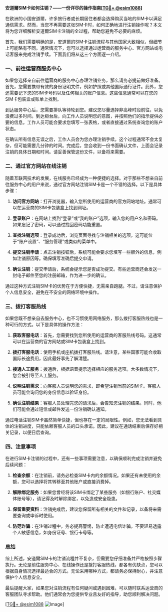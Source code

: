 **安道爾SIM卡如何注销？——一份详尽的操作指南[[TG💪+ @esim1088](https://t.me/s/esim1088)]**

在欧洲的小国安道爾，许多旅行者或长期居住者都会选择购买当地的SIM卡以满足通信需求。然而，当您不再需要这张SIM卡时，如何正确地进行注销操作呢？本文将为您详细解析安道爾SIM卡注销的全过程，帮助您避免不必要的麻烦。

首先，我们需要明确的是，安道爾的SIM卡注销流程与其他国家大致相似，但细节上可能略有不同。通常情况下，您可以选择通过运营商的服务中心、官方网站或电话客服来完成注销手续。下面我们将从这三个方面逐一介绍。

### 一、前往运营商服务中心

如果您选择亲自前往运营商的服务中心办理注销业务，那么请务必提前做好准备。首先，您需要携带有效的身份证明文件，例如护照或其他国际通行证件。此外，您还需要记下您的SIM卡号码以及任何相关的账户信息。这些信息通常可以在您的SIM卡包装盒或账单上找到。

到达服务中心后，您需要排队等待轮到您。建议您尽量选择非高峰时段前往，以免浪费过多时间。到达柜台后，向工作人员说明您的意图，并按照他们的指示提供必要的信息。工作人员可能会要求您填写一张表格，或者直接通过系统查询您的账户状态。

在确认所有信息无误之后，工作人员会为您办理注销手续。这个过程通常不会太复杂，但可能需要几分钟的时间。完成后，您会收到一份书面确认文件，上面会记录注销的具体日期和时间。请妥善保管这份文件，以备将来需要。

### 二、通过官方网站在线注销

随着互联网技术的发展，在线服务已经成为一种便捷的选择。对于那些不想亲自前往服务中心的用户来说，通过官方网站注销SIM卡是一个不错的选择。以下是具体步骤：

1. **访问官方网站**：打开浏览器，输入您所使用的运营商的官方网站地址。通常可以在运营商的SIM卡包装盒上找到网址。
   
2. **登录账户**：在网站上找到“登录”或“我的账户”选项，输入您的用户名和密码。如果忘记了密码，可以通过找回密码功能重置。

3. **查找注销选项**：登录成功后，浏览页面寻找与注销相关的选项。这可能位于“账户设置”、“服务管理”或类似的菜单中。

4. **提交注销申请**：点击注销按钮后，系统可能会要求您填写一些额外的信息，例如注销原因等。确保填写准确后提交申请。

5. **确认注销**：提交申请后，系统会提示您是否成功提交。有些运营商还会发送一封电子邮件至您的注册邮箱，作为进一步的确认。

通过这种方式注销SIM卡的优势在于方便快捷，无需亲自跑腿。不过，请注意保护个人信息安全，避免在不安全的网络环境中操作。

### 三、拨打客服热线

如果您既不想亲自去服务中心，也不习惯使用网络服务，那么拨打客服热线也是一种可行的方式。以下是具体的操作方法：

1. **获取客服电话**：首先，您需要找到您所使用的运营商的客服热线号码。这通常可以在运营商的官方网站或SIM卡包装盒上找到。

2. **拨打客服电话**：使用手机或座机拨打客服热线。请注意，某些国家可能会收取国际长途费用，因此最好事先了解清楚。

3. **接通人工服务**：拨通后，根据语音提示选择相应的服务选项。大多数情况下，您会被引导至人工服务。

4. **说明注销需求**：向客服人员说明您的需求，即希望注销当前的SIM卡。客服人员可能会询问您的身份信息以验证身份。

5. **确认注销结果**：客服人员处理完您的请求后，会告知您注销的结果。同时，他们可能会通过短信或邮件发送一份注销确认通知。

通过电话注销SIM卡虽然简单快捷，但也存在一定的局限性。例如，您无法看到具体的注销进度，只能依赖客服人员的口头承诺。因此，建议在通话结束后保存好相关记录，以便日后查询。

### 四、注意事项

在进行SIM卡注销的过程中，还有一些事项需要注意，以确保顺利完成注销并避免后续问题：

1. **检查余额**：在注销前，请务必检查SIM卡内的余额情况。如果还有未使用的余额，您可以选择将其转移至其他账户或直接消费掉。

2. **解除绑定服务**：如果您曾经将该SIM卡绑定了某些服务（如银行账户、社交媒体账号等），请记得及时解除绑定，以免造成安全隐患。

3. **保留重要资料**：注销完成后，建议您保留所有相关的文件和记录，以备将来需要查询或申诉时使用。

4. **防范诈骗**：在注销过程中，务必提高警惕，防止遭遇电信诈骗。不要轻易透露个人敏感信息，如身份证号、银行卡号等。

### 总结

综上所述，安道爾SIM卡的注销流程并不复杂，但需要您仔细准备并严格按照步骤执行。无论是前往服务中心、在线操作还是拨打客服热线，都各有优缺点，您可以根据自身情况选择最适合的方式。无论采用哪种方式，都请务必保持耐心，并注意保护个人信息安全。

最后提醒大家，如果您对注销流程有任何疑问或遇到困难，可以随时联系运营商的客服团队寻求帮助。他们通常会为您提供专业且友好的指导，助您顺利解决问题。

[[TG💪+ @esim1088](https://t.me/s/esim1088) ![Image](https://i.postimg.cc/4NQfJmqS/Snipaste-2025-05-13-00-14-12.png)]